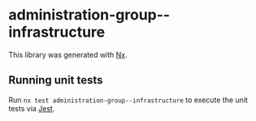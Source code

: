 # administration-group--infrastructure

This library was generated with [Nx](https://nx.dev).

## Running unit tests

Run `nx test administration-group--infrastructure` to execute the unit tests via [Jest](https://jestjs.io).
